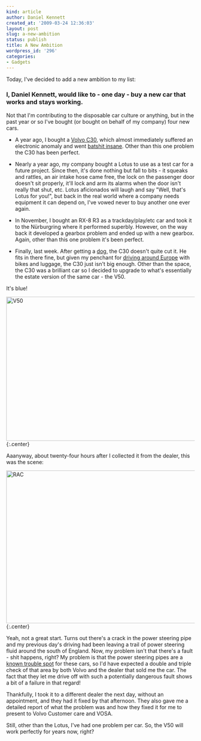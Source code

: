 ```yaml
---
kind: article
author: Daniel Kennett
created_at: '2009-03-24 12:36:03'
layout: post
slug: a-new-ambition
status: publish
title: A New Ambition
wordpress_id: '296'
categories:
- Gadgets
---
```


Today, I've decided to add a new ambition to my list: 

<h3>I, Daniel Kennett, would like to - one day - buy a new car that works and stays working. </h3>

Not that I'm contributing to the disposable car culture or anything, but in the past year or so I've bought (or bought on behalf of my company) four new cars. 

- A year ago, I bought a <a href="/blog/2008/03/new-bike-and-the-final-nail-in-the-rx-8s-coffin/">Volvo C30</a>, which almost immediately suffered an electronic anomaly and went <a href="/blog/2008/05/dramatisation/">batshit insane</a>. Other than this one problem the C30 has been perfect. 

- Nearly a year ago, my company bought a Lotus to use as a test car for a future project. Since then, it's done nothing but fall to bits - it squeaks and rattles, an air intake hose came free, the lock on the passenger door doesn't sit properly, it'll lock and arm its alarms when the door isn't really that shut, etc. Lotus aficionados will laugh and say "Well, that's Lotus for you!", but back in the real world where a company needs equipment it can depend on, I've vowed never to buy another one ever again.

- In November, I bought an RX-8 R3 as a trackday/play/etc car and took it to the Nürburgring where it performed superbly. However, on the way back it developed a gearbox problem and ended up with a new gearbox. Again, other than this one problem it's been perfect. 

- Finally, last week. After getting a <a href="/blog/2009/02/goggie/">dog</a>, the C30 doesn't quite cut it. He fits in there fine, but given my penchant for <a href="/blog/2008/04/mountain-biking-at-the-ring/">driving around Europe</a> with bikes and luggage, the C30 just isn't big enough. Other than the space, the C30 was a brilliant car so I decided to upgrade to what's essentially the estate version of the same car - the V50. 

It's blue! 

<a href="/pictures/for_posts/2009/03/v50.jpg"><img src="/pictures/for_posts/2009/03/v50.jpg" alt="V50" title="V50" width="538" height="384" class="aligncenter size-full wp-image-297" /></a>
{:.center}

Aaanyway, about twenty-four hours after I collected it from the dealer, this was the scene:

<!--more-->

<a href="/pictures/for_posts/2009/03/rac.jpg"><img src="/pictures/for_posts/2009/03/rac.jpg" alt="RAC" title="RAC" width="543" height="407" class="aligncenter size-full wp-image-302" /></a>
{:.center}

Yeah, not a great start. Turns out there's a crack in the power steering pipe and my previous day's driving had been leaving a trail of power steering fluid around the south of England. Now, my problem isn't that there's a fault - shit happens, right? My problem is that the power steering pipes are a <a href="http://www.vosa.gov.uk/vosa/apps/recalls/searches/expand.asp?uniqueID=33618E8B9085592680257488004ED025&freeText=Blank" target="_blank">known trouble spot</a> for these cars, so I'd have expected a double and triple check of that area by both Volvo and the dealer that sold me the car. The fact that they let me drive off with such a potentially dangerous fault shows a bit of a failure in that regard! 

Thankfully, I took it to a different dealer the next day, without an appointment, and they had it fixed by that afternoon. They also gave me a detailed report of what the problem was and how they fixed it for me to present to Volvo Customer care and VOSA.

Still, other than the Lotus, I've had one problem per car. So, the V50 will work perfectly for years now, right?